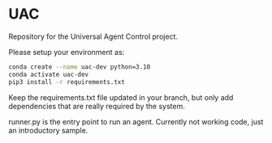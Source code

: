 # UAC
Repository for the Universal Agent Control project.


Please setup your environment as:
```bash
conda create --name uac-dev python=3.10
conda activate uac-dev
pip3 install -r requirements.txt
```

Keep the requirements.txt file updated in your branch, but only add dependencies that are really required by the system.

runner.py is the entry point to run an agent. Currently not working code, just an introductory sample.